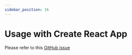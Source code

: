 ```yaml
---
sidebar_position: 16
---
```


# Usage with Create React App

Please refer to this <ins>[GitHub issue](https://github.com/starknet-io/starknet.js/issues/37)</ins>
